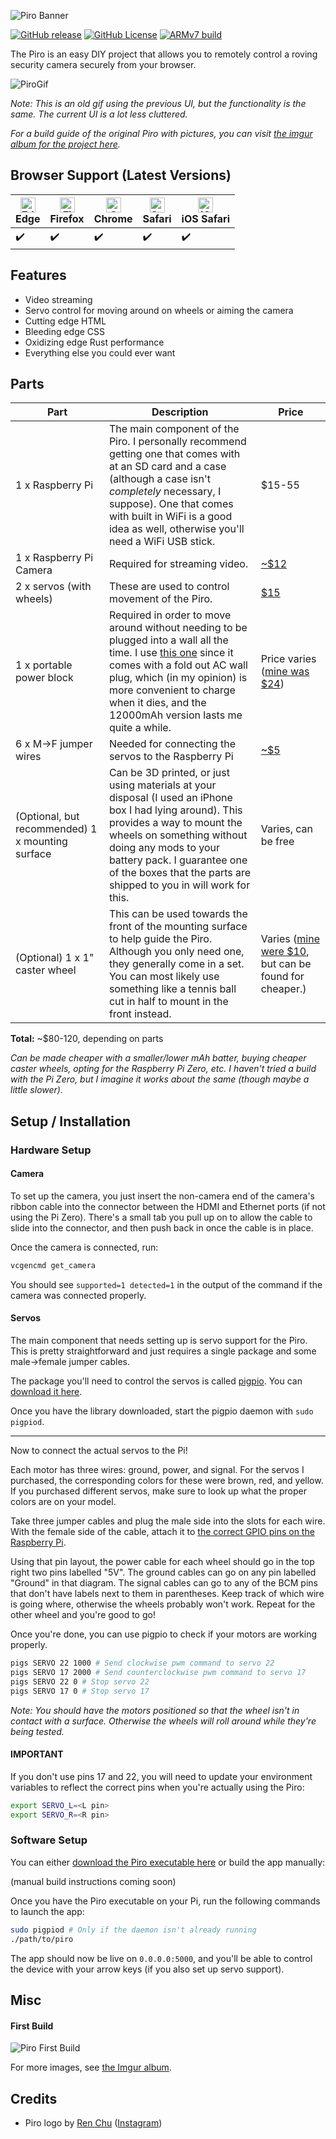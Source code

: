 ![Piro Banner](img/piro_banner.png)

[![GitHub release](https://img.shields.io/github/release/benbusby/piro.svg)](https://github.com/benbusby/piro/releases/)
[![GitHub License](https://img.shields.io/github/license/benbusby/piro)](https://github.com/benbusby/piro/blob/main/LICENSE)
[![ARMv7 build](https://github.com/benbusby/piro/actions/workflows/build.yml/badge.svg?branch=main)](https://github.com/benbusby/piro/actions/workflows/build.yml)

The Piro is an easy DIY project that allows you to remotely control a roving security camera securely from your browser.

![PiroGif](img/piro.gif)

*Note: This is an old gif using the previous UI, but the functionality is the same. The current UI is a lot less cluttered.*

*For a build guide of the original Piro with pictures, you can visit [the imgur album for the project here](https://imgur.com/a/DZqkBm9).*

## Browser Support (Latest Versions)

| [<img src="https://raw.githubusercontent.com/alrra/browser-logos/master/src/edge/edge_48x48.png" alt="Edge" width="24px" height="24px" />](http://godban.github.io/browsers-support-badges/)</br>Edge | [<img src="https://raw.githubusercontent.com/alrra/browser-logos/master/src/firefox/firefox_48x48.png" alt="Firefox" width="24px" height="24px" />](http://godban.github.io/browsers-support-badges/)</br>Firefox | [<img src="https://raw.githubusercontent.com/alrra/browser-logos/master/src/chrome/chrome_48x48.png" alt="Chrome" width="24px" height="24px" />](http://godban.github.io/browsers-support-badges/)</br>Chrome | [<img src="https://raw.githubusercontent.com/alrra/browser-logos/master/src/safari/safari_48x48.png" alt="Safari" width="24px" height="24px" />](http://godban.github.io/browsers-support-badges/)</br>Safari | [<img src="https://raw.githubusercontent.com/alrra/browser-logos/master/src/safari-ios/safari-ios_48x48.png" alt="iOS Safari" width="24px" height="24px" />](http://godban.github.io/browsers-support-badges/)</br>iOS Safari |
| --------- | --------- | --------- | --------- | --------- |
| :heavy_check_mark:| :heavy_check_mark:| :heavy_check_mark:| :heavy_check_mark:| :heavy_check_mark:|

## Features
- Video streaming
- Servo control for moving around on wheels or aiming the camera
- Cutting edge HTML
- Bleeding edge CSS
- Oxidizing edge Rust performance
- Everything else you could ever want

## Parts

| Part | Description | Price
| --- | --- | --- |
| 1 x Raspberry Pi | The main component of the Piro. I personally recommend getting one that comes with at an SD card and a case (although a case isn't *completely* necessary, I suppose). One that comes with built in WiFi is a good idea as well, otherwise you'll need a WiFi USB stick. | $15-55 |
| 1 x Raspberry Pi Camera | Required for streaming video. | [~$12](https://www.amazon.com/Arducam-Megapixels-Sensor-OV5647-Raspberry/dp/B012V1HEP4/) |
| 2 x servos (with wheels) | These are used to control movement of the Piro. | [$15](https://www.amazon.com/Feetech-Degree-Continuous-Rotation-Arduino/dp/B079MF1BZS/) |
| 1 x portable power block | Required in order to move around without needing to be plugged into a wall all the time. I use [this one](https://www.amazon.com/gp/product/B0742NFNN9/) since it comes with a fold out AC wall plug, which (in my opinion) is more convenient to charge when it dies, and the 12000mAh version lasts me quite a while. | Price varies ([mine was $24](https://www.amazon.com/gp/product/B0742NFNN9/)) |
| 6 x M->F jumper wires | Needed for connecting the servos to the Raspberry Pi | [~$5](https://www.amazon.com/Breadboard-Wires-Jumper-Multicolored-Raspberry/dp/B01GK2Q4ZQ/ref=sr_1_13?crid=9U5LVMLCC1J6&keywords=m%2Ff+jumper+wires&qid=1560054378&s=gateway&sprefix=m+to+f+jumper+%2Caps%2C186&sr=8-13) |
| (Optional, but recommended) 1 x mounting surface | Can be 3D printed, or just using materials at your disposal (I used an iPhone box I had lying around). This provides a way to mount the wheels on something without doing any mods to your battery pack. I guarantee one of the boxes that the parts are shipped to you in will work for this. | Varies, can be free |
| (Optional) 1 x 1" caster wheel | This can be used towards the front of the mounting surface to help guide the Piro. Although you only need one, they generally come in a set. You can most likely use something like a tennis ball cut in half to mount in the front instead. | Varies ([mine were $10](https://www.amazon.com/SungMi-Plastic-Capacity-Included-SM-AMS-210001/dp/B07DS6SF14/), but can be found for cheaper.) |

**Total:** ~$80-120, depending on parts

*Can be made cheaper with a smaller/lower mAh batter, buying cheaper caster wheels, opting for the Raspberry Pi Zero, etc. I haven't tried a build with the Pi Zero, but I imagine it works about the same (though maybe a little slower).*

## Setup / Installation
### Hardware Setup
#### Camera
To set up the camera, you just insert the non-camera end of the camera's ribbon cable into the connector between the HDMI and Ethernet ports (if not using the Pi Zero). There's a small tab you pull up on to allow the cable to slide into the connector, and then push back in once the cable is in place.

Once the camera is connected, run:
```bash
vcgencmd get_camera
```

You should see ```supported=1 detected=1``` in the output of the command if the camera was connected properly.

#### Servos
The main component that needs setting up is servo support for the Piro. This is pretty straightforward and just requires a single package and some male->female jumper cables.

The package you'll need to control the servos is called [pigpio](https://abyz.me.uk/rpi/pigpio/). You can [download it here](https://abyz.me.uk/rpi/pigpio/download.html).

Once you have the library downloaded, start the pigpio daemon with `sudo pigpiod`.

___

Now to connect the actual servos to the Pi!

Each motor has three wires: ground, power, and signal. For the servos I purchased, the corresponding colors for these were brown, red, and yellow. If you purchased different servos, make sure to look up what the proper colors are on your model.

Take three jumper cables and plug the male side into the slots for each wire. With the female side of the cable, attach it to [the correct GPIO pins on the Raspberry Pi](https://pinout.xyz/#).

Using that pin layout, the power cable for each wheel should go in the top right two pins labelled "5V". The ground cables can go on any pin labelled "Ground" in that diagram. The signal cables can go to any of the BCM pins that don't have labels next to them in parentheses. Keep track of which wire is going where, otherwise the wheels probably won't work. Repeat for the other wheel and you're good to go!

Once you're done, you can use pigpio to check if your motors are working properly.

```bash
pigs SERVO 22 1000 # Send clockwise pwm command to servo 22
pigs SERVO 17 2000 # Send counterclockwise pwm command to servo 17
pigs SERVO 22 0 # Stop servo 22
pigs SERVO 17 0 # Stop servo 17
```
*Note: You should have the motors positioned so that the wheel isn't in contact with a surface. Otherwise the wheels will roll around while they're being tested.*

#### IMPORTANT
If you don't use pins 17 and 22, you will need to update your environment variables to reflect the correct pins when you're actually using the Piro:
```bash
export SERVO_L=<L pin>
export SERVO_R=<R pin>
```

### Software Setup

You can either [download the Piro executable here](https://github.com/benbusby/piro/releases/download/v2.0.0/piro-ARMv7) or build the app manually:

(manual build instructions coming soon)

Once you have the Piro executable on your Pi, run the following commands to launch the app:

```bash
sudo pigpiod # Only if the daemon isn't already running
./path/to/piro
```

The app should now be live on `0.0.0.0:5000`, and you'll be able to control the device with your arrow keys (if you also set up servo support).

## Misc
#### First Build
![Piro First Build](img/first_build.jpg)

For more images, see [the Imgur album](https://imgur.com/a/DZqkBm9).

## Credits
- Piro logo by [Ren Chu](https://artbyren.com) ([Instagram](https://instagram.com/art.by.ren))
